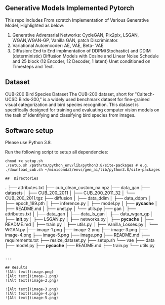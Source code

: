 ## Generative Models Implemented Pytorch
This repo includes From scratch Implementation of Various Generative Model, Highlighted as below:
1. Generative Adversarial Networks: CycleGAN, Pix2pix, LSGAN, WGAN,WGAN-GP, Vanilla GAN, patch Discriminator.
2. Variational Autoencoder: AE, VAE, Beta- VAE
3. Diffusion: End to End implmentation of DDPM(Stochastic) and DDIM (deterministic) Diffusion Models with Cosine and Linear Noise Schedule and 25 block (12 Encoder, 12 Decoder, 1 latent) Unet conditioned on Timesteps and Text.



## Dataset
CUB-200 Bird Species Dataset
The CUB-200 dataset, short for "Caltech-UCSD Birds-200," is a widely used benchmark dataset for fine-grained visual categorization and bird species recognition. This dataset is specifically designed for training and evaluating computer vision models on the task of identifying and classifying bird species from images.

## Software setup

Please use Python 3.8.

Run the following script to setup all dependencies:
```
chmod +x setup.sh
./setup.sh /path/to/python_env/lib/python3.8/site-packages # e.g. ./download_cub.sh ~/miniconda3/envs/gen_ai/lib/python3.8/site-packages

##  Directories
```
.
├── attributes.txt
├── cub_clean_custom_na.npz
├── data_gan
├── datasets
│   ├── CUB_200_2011
│   ├── CUB_200_2011_32
│   └── CUB_200_2011.tgz
├── diffusion
│   ├── data_ddim
│   ├── data_ddpm
│   ├── epoch_199.pth
│   ├── inference.py
│   ├── model.py
│   ├── __pycache__
│   ├── README.md
│   ├── unet.py
│   └── utils.py
├── gan
│   ├── attributes.txt
│   ├── data_gan
│   ├── data_ls_gan
│   ├── data_wgan_gp
│   ├── __init__.py
│   ├── LSGAN.py
│   ├── networks.py
│   ├── __pycache__
│   ├── README.md
│   ├── train.py
│   ├── utils.py
│   ├── Vanilla_Losses.py
│   └── WGAN.py
├── image-1.png
├── image-2.png
├── image-3.png
├── image-4.png
├── image-5.png
├── image.png
├── README.md
├── requirements.txt
├── resize_dataset.py
├── setup.sh
└── vae
    ├── data
    ├── model.py
    ├── __pycache__
    ├── README.md
    ├── train.py
    └── utils.py

```

---

## Results
![Alt text](image.png)
![Alt text](image-1.png)
![Alt text](image-2.png)

![Alt text](image-3.png)
![Alt text](image-4.png)
![Alt text](image-5.png)